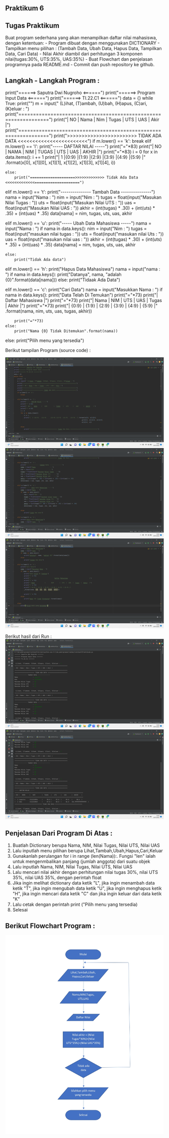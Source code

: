 ## Praktikum 6
## Tugas Praktikum
Buat program sederhana yang akan menampilkan daftar nilai mahasiswa, dengan ketentuan: - Program dibuat dengan menggunakan DICTIONARY - Tampilkan menu pilihan : (Tambah Data, Ubah Data, Hapus Data, Tampilkan Data, Cari Data) - Nilai Akhir diambil dari perhitungan 3 komponen nilai(tugas:30%, UTS:35%, UAS:35%) - Buat Flowchart dan penjelasan programnya pada README.md - Commit dan push repository ke github.

## Langkah - Langkah Program :
print("======> Saputra Dwi Nugroho <======") print("======> Program Input Data <======") print("======> TI.22.C1 <======") data = {} while True: print("") m = input(" (L)ihat, (T)ambah, (U)bah, (H)apus, (C)ari, (K)eluar : ") print("================================================================") print("| NO | Nama | Nim | Tugas | UTS | UAS | Akir |") print("================================================================") print(">>>>>>>>>>>>>>>>>>>>>>>> TIDAK ADA DATA <<<<<<<<<<<<<<<<<<<<<<<<") if m.lower() == 'k': break
elif m.lower() == 'l':
    print("----- DAFTAR NILAI -----")
    print("="*83)
    print("| NO |   NAMA     |   NIM        |  TUGAS   |   UTS     |   UAS      |  AKHIR    |")
    print("="*83)
    i = 0
    for x in data.items():
        i += 1
        print("|  1 |{0:9}   |{1:9}     |{2:9} |{3:9}  |{4:9}   |{5:9}  |" .format(x[0], x[1][0],
                                                                                   x[1][1], x[1][2], x[1][3],
                                                                                   x[1][4], i))

    else:
        print("====================>>>>>>>>>>>>> Tidak Ada Data <<<<<<<<<<<<<====================")

elif m.lower() == 't':
    print("--------------- Tambah Data ---------------")
    nama = input("Nama                  : ")
    nim = input("Nim                   : ")
    tugas = float(input("Masukan Nilai Tugas   : "))
    uts = float(input("Masukan Nilai UTS     : "))
    uas = float(input("Masukan Nilai UAS     : "))
    akhir = (int(tugas) * .30) + (int(uts) * .35) + (int(uas) * .35)
    data[nama] = nim, tugas, uts, uas, akhir

elif m.lower() == 'u':
    print("----- Ubah Data Mahasiswa -----")
    nama = input("Nama  : ")
    if nama in data.keys():
        nim = input("Nim : ")
        tugas = float(input("masukan nilai tugas : "))
        uts = float(input("masukan nilai Uts : "))
        uas = float(input("masukan nilai uas : "))
        akhir = (int(tugas) * .30) + (int(uts) * .35) + (int(uas) * .35)
        data[nama] = nim, tugas, uts, uas, akhir

    else:
        print("Tidak Ada data")

elif m.lower() == 'h':
    print("Hapus Data Mahasiswa")
    nama = input("nama : ")
    if nama in data.keys():
        print("Datanya", nama, "adalah {0}".format(data[nama]))
    else:
        print("Tidaak Ada Data")
        
elif m.lower() == 'c':
    print("Cari Data")
    nama = input("Masukkan Nama : ")
    if nama in data.keys():
        print("Data Telah Di Temukan")
        print("="*73)
        print("|                             Daftar Mahasiswa                          |")
        print("="*73)
        print("| Nama            |       NIM       |  UTS  |  UAS  |  Tugas  |  Akhir  |")
        print("="*73)
        print("| {0:9} | {1:9} | {2:9} | {3:9} | {4:9} | {5:9} |" 
        .format(nama, nim, uts, uas, tugas, akhir))
              
        print("="*73)
    else:
        print("Nama {0} Tidak Ditemukan".format(nama))

else:
    print("Pilih menu yang tersedia")

Berikut tampilan Program (source code) :

![gambar 1](ss/ss1.png)
![gambar 2](ss/ss2.png)
![gambar 3](ss/ss3.png)

Berikut hasil dari Run :
![gambar 4](ss/ss4.png)
![gambar 5](ss/ss5.png)

## Penjelasan Dari Program Di Atas :
1. Buatlah Dictionary berupa Nama, NIM, Nilai Tugas, Nilai UTS, Nilai UAS
2. Lalu inputlah menu pilihan berupa Lihat,Tambah,Ubah,Hapus,Cari,Keluar
3. Gunakanlah perulangan for i in range (len(Nama)):. Fungsi "len" ialah untuk mengenmbalikan panjang (jumlah anggota) dari suatu objek
4. Lalu inputlah Nama, NIM, Nilai Tugas, Nilai UTS, Nilai UAS
5. Lalu mencari nilai akhir dengan perhitungan nilai tugas 30%, nilai UTS 35%, nilai UAS 35%, dengan perintah float
6. Jika ingin melihat dictionary data ketik "L", jika ingin menambah data ketik "T", jika ingin mengubah data ketik "U", jika ingin menghapus ketik "H", jika ingin mencari data ketik "C" dan jika ingin keluar dari data ketik "K"
7. Lalu cetak dengan perintah print ("Pilih menu yang tersedia)
8. Selesai

## Berikut Flowchart Program :
![gambar 6](ss/ss6.png)
